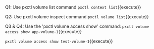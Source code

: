 Q1: Use pxctl volume list command
`pxctl context list`{{execute}}



Q2: Use pxctl volume inspect command
`pxctl volume list`{{execute}}  


Q3 & Q4: Use the 'pxctl volume access show' command:
`pxctl volume access show app-volume-1`{{execute}}


`pxctl volume access show test-volume-1`{{execute}}

